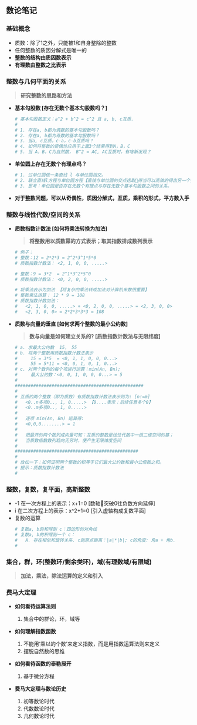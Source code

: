 ## **数论笔记**

### **基础概念**
- 质数：除了1之外，只能被1和自身整除的整数
- 任何整数的质因分解式是唯一的
- **整数的结构由质因数表示**
- **有理数由整数之比表示**

### **整数与几何平面的关系**
> **研究整数的思路和方法**
- **基本勾股数 [存在无数个基本勾股数吗？]**
	```sh
	# 基本勾股数定义：a^2 + b^2 = c^2 且 a, b, c互质.
	# 
	# 1. 存在a, b都为偶数的基本勾股数吗？
	# 2. 存在a, b都为奇数的基本勾股数吗？
	# 3. 当a, c互质，c-a，c-b互质吗？
	# 4. 如何将整数的奇偶性应用于上面3个结果得到A，B，C
	# 5. 当 A，B，C为自然数， B^2 = AC, AC互质时，有啥新发现？
	```
- **单位圆上存在无数个有理点吗？**
	```sh
	# 1. 过单位圆做一条直线 l 与单位圆相交。
	# 2. 联立直线l方程与单位圆方程【直线与单位圆的交点选取得当可以高效的得出另一个交点表达式】。
	# 3. 思考：单位圆是否存在无数个有理点与存在无数个基本勾股数之间的关系。
	```

- **对于整数问题，可以从奇偶性，质因分解式，互质，乘积的形式，平方数入手**

### **整数与线性代数/空间的关系**
- **质数指数计数法 [如何将乘法转换为加法]**
	> **将整数用以质数幂的方式表示；取其指数排成数列表示**
	```sh
	# 例子：
	# 整数：12 = 2*2*3 = 2^2*3^1*5*0
	# 质数指数计数法： <2, 1, 0, 0, .....>

	# 整数：9 = 3*2  = 2^1*3^2*5^0
	# 质数指数计数法： <0, 2, 0, 0, .....>

	# 将乘法表示为加法 【将复杂的乘法转成加法对计算机来数很重要】
	# 整数乘法运算： 12 * 9 = 108
	# 质数指数计数加法：
	#	<2, 1, 0, 0, .....> + <0, 2, 0, 0, .....> = <2, 3, 0, 0>
	#   <2, 3, 0, 0> = 2*2*3*3*3 = 108
	```
- **质数与向量的垂直 [如何求两个整数的最小公约数]**
	> **数与向量是如何建立关系的? [质数指数计数法与无限纬度]**

	```sh
	# a. 求最大公约数  15， 55
	# b. 将两个整数用质数指数计数法表示
	#	  15 = 3*5  = <0, 1, 1, 0, 0, 0...> 
	#	  55 = 5*11 = <0, 0, 1, 0, 1, 0...> 
	# c. 对两个数列的每个项进行运算：min(An, Bn);
	#	  最大公约数：<0, 0, 1, 0, 0, 0...> = 5
	# 
	#################################################
	#
	# 互质的两个整数（即为质数）有质数指数计数法表示则为: [n!=m]
	#	<0..n多项0.., 1, 0.....> 【0....表示：后续任意多个0】 
	#	<0..m多项0.., 1, 0.....>  
	#
	#	逐项 min(An, Bn) 运算得: 
	#	<0,0,0........> = 1
	#
	#	把最开的两个数列成向量可知：互质的整数是线性代数中一组二维空间的基；
	#	当质数指数数列趋向无穷时，便产生无限维度空间
	#
	###############################################
	#
	# 放松一下：如何证明两个整数的积等于它们最大公约数和最小公倍数之和。
	# 提示：质数指数计数法
	# 
	```

### **整数，复数，复平面，高斯整数**

-  -1 在一次方程上的表示：x+1=0	   [数轴突破0往负数方向延伸]
-   i 在二次方程上的表示：x^2+1=0  [引入虚轴构成复数平面]
- 复数的运算
	```sh
	# 复数a, b的和得到 c：四边形的对角线
	# 复数a, b的积得到一个 c：
	# 	A. 存在相似和旋转关系. c到原点距离：|a|*|b|; c的角度: 角a + 角b.
	#
	```
 
### **集合，群，环(整数环/剩余类环)，域(有理数域/有限域)**
> **加法，乘法，除法运算的定义和引入**

### **费马大定理**
- **如何看待运算法则**
	1. 集合中的群论，环，域等
- **如何理解指数函数**
	1. 不能用‘乘以的个数’来定义指数，而是用指数运算法则来定义
	2. 摆脱自然数的思维
- **如何看待函数的泰勒展开**
	1. 基于微分方程

- **费马大定理与数论历史**
	1. 初等数论时代
	2. 代数数论时代
	3. 几何数论时代

